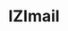 ---
title: IZImail
description: "O nosso serviço de e-mail profissional está incluso GRATUITAMENTE, para proporcionar a sí e sua Startup um visual completamente profissional"
icon: envelope-o
---